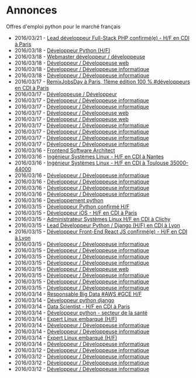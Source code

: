 # Annonces

Offres d'emploi python pour le marché français

* 2016/03/21 - [Lead développeur Full-Stack PHP confirmé(e) - H/F en CDI à Paris](http://pyjobs.fr/job/1503/lead-developpeur-full-stack-php-confirme-e-h-f-en-cdi-a-paris "Lead développeur Full-Stack PHP confirmé(e) - H/F en CDI à Paris")
* 2016/03/18 - [Développeur Python (H/F)](http://pyjobs.fr/job/1497/developpeur-python-h-f "Développeur Python (H/F)")
* 2016/03/18 - [Webmaster développeur / développeuse](http://pyjobs.fr/job/1488/webmaster-developpeur-developpeuse "Webmaster développeur / développeuse")
* 2016/03/18 - [Développeur / Développeuse web](http://pyjobs.fr/job/1491/developpeur-developpeuse-web "Développeur / Développeuse web")
* 2016/03/18 - [Développeur / Développeuse informatique](http://pyjobs.fr/job/1496/developpeur-developpeuse-informatique "Développeur / Développeuse informatique")
* 2016/03/18 - [Développeur / Développeuse informatique](http://pyjobs.fr/job/1490/developpeur-developpeuse-informatique "Développeur / Développeuse informatique")
* 2016/03/17 - [RemixJobsDay à Paris, 11ème édition 100 % #développeurs en CDI à Paris](http://pyjobs.fr/job/1477/remixjobsday-a-paris-11eme-edition-100-developpeurs-en-cdi-a-paris "RemixJobsDay à Paris, 11ème édition 100 % #développeurs en CDI à Paris")
* 2016/03/17 - [Développeuse / Développeur](http://pyjobs.fr/job/1475/developpeuse-developpeur "Développeuse / Développeur")
* 2016/03/17 - [Développeur / Développeuse informatique](http://pyjobs.fr/job/1483/developpeur-developpeuse-informatique "Développeur / Développeuse informatique")
* 2016/03/17 - [Développeur / Développeuse informatique](http://pyjobs.fr/job/1482/developpeur-developpeuse-informatique "Développeur / Développeuse informatique")
* 2016/03/17 - [Développeur / Développeuse web](http://pyjobs.fr/job/1489/developpeur-developpeuse-web "Développeur / Développeuse web")
* 2016/03/17 - [Développeur / Développeuse web](http://pyjobs.fr/job/1476/developpeur-developpeuse-web "Développeur / Développeuse web")
* 2016/03/17 - [Développeur / Développeuse informatique](http://pyjobs.fr/job/1492/developpeur-developpeuse-informatique "Développeur / Développeuse informatique")
* 2016/03/17 - [Développeur / Développeuse informatique](http://pyjobs.fr/job/1495/developpeur-developpeuse-informatique "Développeur / Développeuse informatique")
* 2016/03/17 - [Développeur / Développeuse informatique](http://pyjobs.fr/job/1493/developpeur-developpeuse-informatique "Développeur / Développeuse informatique")
* 2016/03/17 - [Développeur / Développeuse informatique](http://pyjobs.fr/job/1494/developpeur-developpeuse-informatique "Développeur / Développeuse informatique")
* 2016/03/16 - [Frontend Software Architect](http://pyjobs.fr/job/1478/frontend-software-architect "Frontend Software Architect")
* 2016/03/16 - [Ingénieur Systèmes Linux - H/F en CDI à Nantes](http://pyjobs.fr/job/1469/ingenieur-systemes-linux-h-f-en-cdi-a-nantes "Ingénieur Systèmes Linux - H/F en CDI à Nantes")
* 2016/03/16 - [Ingénieur Systèmes Linux - H/F en CDI à Toulouse 35000-44000](http://pyjobs.fr/job/1470/ingenieur-systemes-linux-h-f-en-cdi-a-toulouse-35000-44000 "Ingénieur Systèmes Linux - H/F en CDI à Toulouse 35000-44000")
* 2016/03/16 - [Développeur / Développeuse informatique](http://pyjobs.fr/job/1468/developpeur-developpeuse-informatique "Développeur / Développeuse informatique")
* 2016/03/16 - [Développeur / Développeuse informatique](http://pyjobs.fr/job/1485/developpeur-developpeuse-informatique "Développeur / Développeuse informatique")
* 2016/03/16 - [Développeur / Développeuse informatique](http://pyjobs.fr/job/1467/developpeur-developpeuse-informatique "Développeur / Développeuse informatique")
* 2016/03/16 - [Développeur / Développeuse informatique](http://pyjobs.fr/job/1486/developpeur-developpeuse-informatique "Développeur / Développeuse informatique")
* 2016/03/16 - [Developpement python](http://pyjobs.fr/job/1473/developpement-python "Developpement python")
* 2016/03/15 - [Développeur Python confirmé H/F](http://pyjobs.fr/job/1481/developpeur-python-confirme-h-f "Développeur Python confirmé H/F")
* 2016/03/15 - [Développeur iOS - H/F en CDI à Paris](http://pyjobs.fr/job/1461/developpeur-ios-h-f-en-cdi-a-paris "Développeur iOS - H/F en CDI à Paris")
* 2016/03/15 - [Administrateur Systèmes Linux H/F en CDI à Clichy](http://pyjobs.fr/job/1459/administrateur-systemes-linux-h-f-en-cdi-a-clichy "Administrateur Systèmes Linux H/F en CDI à Clichy")
* 2016/03/15 - [Lead Développeur Python / Django (H/F) en CDI à Lyon](http://pyjobs.fr/job/1460/lead-developpeur-python-django-h-f-en-cdi-a-lyon "Lead Développeur Python / Django (H/F) en CDI à Lyon")
* 2016/03/15 - [Développeur Front-End React JS confirmé(e) - H/F en CDI à Lyon](http://pyjobs.fr/job/1458/developpeur-front-end-react-js-confirme-e-h-f-en-cdi-a-lyon "Développeur Front-End React JS confirmé(e) - H/F en CDI à Lyon")
* 2016/03/15 - [Développeur / Développeuse informatique](http://pyjobs.fr/job/1457/developpeur-developpeuse-informatique "Développeur / Développeuse informatique")
* 2016/03/15 - [Développeur / Développeuse informatique](http://pyjobs.fr/job/1456/developpeur-developpeuse-informatique "Développeur / Développeuse informatique")
* 2016/03/15 - [Développeur / Développeuse informatique](http://pyjobs.fr/job/1487/developpeur-developpeuse-informatique "Développeur / Développeuse informatique")
* 2016/03/15 - [Développeur / Développeuse informatique](http://pyjobs.fr/job/1462/developpeur-developpeuse-informatique "Développeur / Développeuse informatique")
* 2016/03/15 - [Développeur / Développeuse web](http://pyjobs.fr/job/1474/developpeur-developpeuse-web "Développeur / Développeuse web")
* 2016/03/15 - [Développeur / Développeuse informatique](http://pyjobs.fr/job/1472/developpeur-developpeuse-informatique "Développeur / Développeuse informatique")
* 2016/03/15 - [Développeur / Développeuse informatique](http://pyjobs.fr/job/1484/developpeur-developpeuse-informatique "Développeur / Développeuse informatique")
* 2016/03/15 - [Développeur / Développeuse informatique](http://pyjobs.fr/job/1471/developpeur-developpeuse-informatique "Développeur / Développeuse informatique")
* 2016/03/14 - [Responsable Big Data #AWS #GCE H/F](http://pyjobs.fr/job/1480/responsable-big-data-aws-gce-h-f "Responsable Big Data #AWS #GCE H/F")
* 2016/03/14 - [Développeur python django](http://pyjobs.fr/job/1453/developpeur-python-django "Développeur python django")
* 2016/03/14 - [Data Scientist - H/F en CDI à Paris](http://pyjobs.fr/job/1452/data-scientist-h-f-en-cdi-a-paris "Data Scientist - H/F en CDI à Paris")
* 2016/03/14 - [Développeur python - secteur de la santé](http://pyjobs.fr/job/1450/developpeur-python-secteur-de-la-sante "Développeur python - secteur de la santé")
* 2016/03/14 - [Expert Linux embarqué (H/F)](http://pyjobs.fr/job/1499/expert-linux-embarque-h-f "Expert Linux embarqué (H/F)")
* 2016/03/14 - [Développeur / Développeuse informatique](http://pyjobs.fr/job/1465/developpeur-developpeuse-informatique "Développeur / Développeuse informatique")
* 2016/03/14 - [Développeur / Développeuse informatique](http://pyjobs.fr/job/1463/developpeur-developpeuse-informatique "Développeur / Développeuse informatique")
* 2016/03/14 - [Expert Linux embarqué (H/F)](http://pyjobs.fr/job/1451/expert-linux-embarque-h-f "Expert Linux embarqué (H/F)")
* 2016/03/14 - [Développeur / Développeuse informatique](http://pyjobs.fr/job/1464/developpeur-developpeuse-informatique "Développeur / Développeuse informatique")
* 2016/03/12 - [Développeur / Développeuse informatique](http://pyjobs.fr/job/1466/developpeur-developpeuse-informatique "Développeur / Développeuse informatique")
* 2016/03/12 - [Développeur / Développeuse informatique](http://pyjobs.fr/job/1455/developpeur-developpeuse-informatique "Développeur / Développeuse informatique")
* 2016/03/12 - [Développeur / Développeuse informatique](http://pyjobs.fr/job/1447/developpeur-developpeuse-informatique "Développeur / Développeuse informatique")
* 2016/03/12 - [Développeur / Développeuse informatique](http://pyjobs.fr/job/1448/developpeur-developpeuse-informatique "Développeur / Développeuse informatique")

